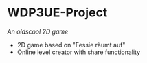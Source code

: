 # WDP3UE-Project
*An oldscool 2D game*
* 2D game based on "Fessie räumt auf"
* Online level creator with share functionality